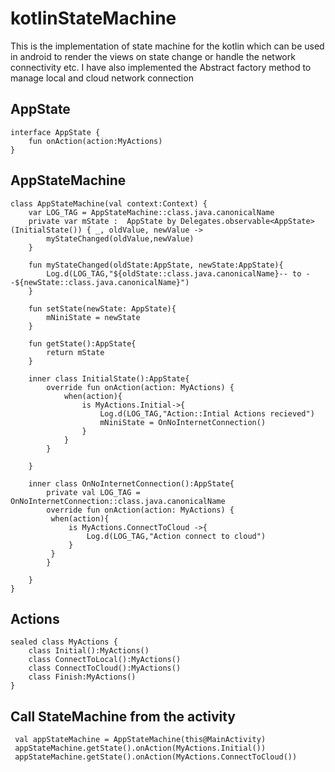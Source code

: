 # kotlinStateMachine
This is the implementation of state machine for the kotlin which can be used in android to render the views on state change
or handle the network connectivity etc. 
I have also implemented the Abstract factory method to manage local and cloud network connection

## AppState
```
interface AppState {
    fun onAction(action:MyActions)
}
```
## AppStateMachine 
```
class AppStateMachine(val context:Context) {
    var LOG_TAG = AppStateMachine::class.java.canonicalName
    private var mState :  AppState by Delegates.observable<AppState>(InitialState()) { _, oldValue, newValue ->
        myStateChanged(oldValue,newValue)
    }

    fun myStateChanged(oldState:AppState, newState:AppState){
        Log.d(LOG_TAG,"${oldState::class.java.canonicalName}-- to --${newState::class.java.canonicalName}")
    }

    fun setState(newState: AppState){
        mNiniState = newState
    }

    fun getState():AppState{
        return mState
    }

    inner class InitialState():AppState{
        override fun onAction(action: MyActions) {
            when(action){
                is MyActions.Initial->{
                    Log.d(LOG_TAG,"Action::Intial Actions recieved")
                    mNiniState = OnNoInternetConnection()
                }
            }
        }

    }

    inner class OnNoInternetConnection():AppState{
        private val LOG_TAG = OnNoInternetConnection::class.java.canonicalName
        override fun onAction(action: MyActions) {
         when(action){
             is MyActions.ConnectToCloud ->{
                 Log.d(LOG_TAG,"Action connect to cloud")
             }
         }
        }

    }
}
```

## Actions
```
sealed class MyActions {
    class Initial():MyActions()
    class ConnectToLocal():MyActions()
    class ConnectToCloud():MyActions()
    class Finish:MyActions()
}
```

## Call StateMachine from the activity
```
 val appStateMachine = AppStateMachine(this@MainActivity)
 appStateMachine.getState().onAction(MyActions.Initial())
 appStateMachine.getState().onAction(MyActions.ConnectToCloud())
 ```
